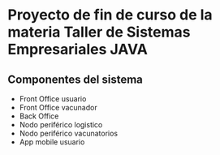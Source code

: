 <h1>Proyecto de fin de curso de la materia Taller de Sistemas Empresariales JAVA</h1>

<h2>Componentes del sistema</h2>
<ul>
  <li>Front Office usuario </li>
  <li>Front Office vacunador</li>
  <li>Back Office</li>
  <li>Nodo periférico logistico</li>
  <li>Nodo periférico vacunatorios</li>
  <li>App mobile usuario</li>
</ul>

